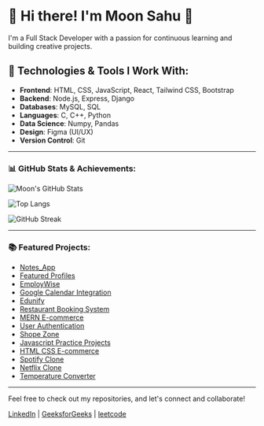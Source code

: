 # 👋 Hi there! I'm **Moon Sahu** 🌙

I'm a Full Stack Developer with a passion for continuous learning and building creative projects.

## 🔧 Technologies & Tools I Work With:
- **Frontend**: HTML, CSS, JavaScript, React, Tailwind CSS, Bootstrap
- **Backend**: Node.js, Express, Django
- **Databases**: MySQL, SQL
- **Languages**: C, C++, Python
- **Data Science**: Numpy, Pandas
- **Design**: Figma (UI/UX)
- **Version Control**: Git

---

### 📊 GitHub Stats & Achievements:

![Moon's GitHub Stats](https://github-readme-stats.vercel.app/api?username=Rishmo&show_icons=true&hide_title=true&hide=prs&theme=radical)

![Top Langs](https://github-readme-stats.vercel.app/api/top-langs/?username=Rishmo&layout=compact&theme=radical)

![GitHub Streak](https://github-readme-streak-stats.herokuapp.com/?user=Rishmo&theme=radical)

---

### 📚 Featured Projects:
- [Notes_App](https://github.com/Rishmo/Notes_App)
- [Featured Profiles](https://github.com/Rishmo/Featured_Profiles)
- [EmployWise](https://github.com/Rishmo/EmployWise_Project)
- [Google Calendar Integration](https://github.com/Rishmo/google-calendar-integration)
- [Edunify](https://github.com/Rishmo/Edunify)
- [Restaurant Booking System](https://github.com/Rishmo/Restaurant-Booking-System)
- [MERN E-commerce](https://github.com/Rishmo/HindustanMarket)
- [User Authentication](https://github.com/Rishmo/User-Authentication)
- [Shope Zone](https://github.com/Rishmo/shope_zone)
- [Javascript Practice Projects](https://github.com/Rishmo/JavaScript-Practice-Project)
- [HTML CSS E-commerce](https://github.com/Rishmo/ECommerce-using-HTML---CSS)
- [Spotify Clone](https://github.com/Rishmo/Basic_Programs/tree/main/spotify_clone(HTML_CSS))
- [Netflix Clone](https://github.com/Rishmo/Netflix_Homepage)
- [Temperature Converter](https://github.com/Rishmo/Temperature_Converter)

---

Feel free to check out my repositories, and let's connect and collaborate!

[LinkedIn](https://www.linkedin.com/in/moon-sahu-51656b261/) | [GeeksforGeeks](https://www.geeksforgeeks.org/user/moonsayidg/) | [leetcode](https://leetcode.com/u/moonsahu08/)
